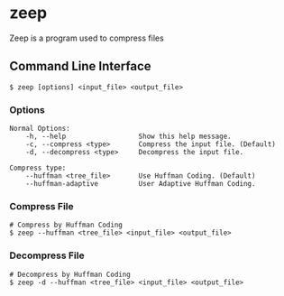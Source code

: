 # zeep
Zeep is a program used to compress files

## Command Line Interface

```shell
$ zeep [options] <input_file> <output_file>
```

### Options

```text
Normal Options:
    -h, --help                  Show this help message.
    -c, --compress <type>       Compress the input file. (Default)
    -d, --decompress <type>     Decompress the input file.

Compress type:
    --huffman <tree_file>       Use Huffman Coding. (Default)
    --huffman-adaptive          User Adaptive Huffman Coding.
```

### Compress File

```shell
# Compress by Huffman Coding
$ zeep --huffman <tree_file> <input_file> <output_file>
```

### Decompress File

```shell
# Decompress by Huffman Coding
$ zeep -d --huffman <tree_file> <input_file> <output_file>
```